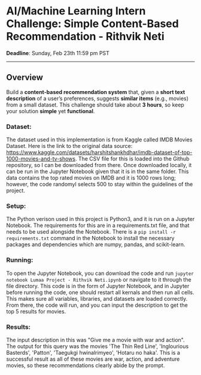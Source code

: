 # AI/Machine Learning Intern Challenge: Simple Content-Based Recommendation - Rithvik Neti

**Deadline**: Sunday, Feb 23th 11:59 pm PST

---

## Overview

Build a **content-based recommendation system** that, given a **short text description** of a user’s preferences, suggests **similar items** (e.g., movies) from a small dataset. This challenge should take about **3 hours**, so keep your solution **simple** yet **functional**.

### Dataset:

The dataset used in this implementation is from Kaggle called IMDB Movies Dataset. Here is the link to the original data source: https://www.kaggle.com/datasets/harshitshankhdhar/imdb-dataset-of-top-1000-movies-and-tv-shows. The CSV file for this is loaded into the Github repository, so I can be downloaded from there. Once downloaded locally, it can be run in the Jupyter Notebook given that it is in the same folder. This data contains the top rated movies on IMDB and it is 1000 rows long; however, the code randomyl selects 500 to stay within the guidelines of the project.

### Setup:

The Python verison used in this project is Python3, and it is run on a Jupyter Notebook. The requirements for this are in a requirements.txt file, and that needs to be used alongside the Notebook. There is a `pip install -r requirements.txt` command in the Notebook to install the necessary packages and dependencies which are numpy, pandas, and scikit-learn.


### Running:

To open the Jupyter Notebook, you can download the code and run `jupyter notebook Lumaa Project - Rithvik Neti.ipynb` or navigate to it through the file directory. This code is in the form of Jupyter Notebook, and in Jupyter before running the code, one should restart all kernals and then run all cells. This makes sure all variables, libraries, and datasets are loaded correctly. From there, the code will run, and you can input the description to get the top 5 results for movies.


### Results:

The input description in this was "Give me a movie with war and action". The output for this query was the movies 'The Thin Red Line', 'Inglourious Basterds', 'Patton', 'Taegukgi hwinalrimyeo', 'Hotaru no haka'. This is a successful result as all of these movies are war, action, and adventure movies, so these recommendations clearly abide by the prompt.





